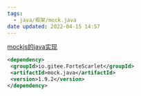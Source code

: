 ```yaml
---
tags:
  - java/框架/mock.java
date updated: 2022-04-15 14:57
---
```


[mockjs的java实现](https://gitee.com/ForteScarlet/Mock.java)

```xml
<dependency>
 <groupId>io.gitee.ForteScarlet</groupId>
 <artifactId>mock.java</artifactId>
 <version>1.9.2</version>
</dependency>
```
